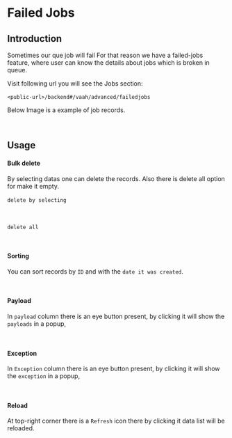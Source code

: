 # Failed Jobs

## Introduction

Sometimes our que job will fail For that reason we have a failed-jobs feature, where user can know the details about jobs which is broken in queue.

Visit following url you will see the Jobs section:

```http request
<public-url>/backend#/vaah/advanced/failedjobs
```

Below Image is a example of job records.

<img :src="/images/failedjobs-1.png">

## Usage

#### Bulk delete

By selecting datas one can delete the records. Also there is delete all option for make it empty.

```delete by selecting```

<img :src="/images/failedjobs-2.png">

```delete all```

<img :src="/images/failedjobs-3.png">

#### Sorting
You can sort records by `ID` and with the `date it was created`.

<img :src="/images/failedjobs-4.png">

#### Payload
In `payload` column there is an eye button present, by clicking it will show the `payloads` in a popup,

<img :src="/images/failedjobs-5.png">

#### Exception
In `Exception` column there is an eye button present, by clicking it will show the `exception` in a popup,

<img :src="/images/failedjobs-6.png">

#### Reload
At top-right corner there is a `Refresh` icon there by clicking it data list will be reloaded.

<img :src="/images/failedjobs-7.png">
